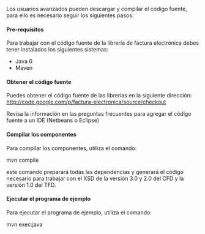Los usuarios avanzados pueden descargar y compilar el código fuente, para ello es necesario seguir los siguientes pasos:

#### Pre-requisitos
Para trabajar con el código fuente de la librería de factura electrónica debes
 tener instalados los siguientes sistemas:

* Java 6
* Maven

#### Obtener el código fuente
Puedes obtener el código fuente de las librerías en la siguiente dirección: 
http://code.google.com/p/factura-electronica/source/checkout

Revisa la información en las preguntas frecuentes para agregar el código fuente
a un IDE (Netbeans o Eclipse)

#### Compilar los componentes
Para compilar los componentes, utiliza el comando:

 mvn compile

este comando preparará todas las dependencias y generará el código necesario 
para trabajar con el XSD de la versión 3.0 y 2.0 del CFD y la versión 1.0 del 
TFD.

#### Ejecutar el programa de ejemplo
Para ejecutar el programa de ejemplo, utiliza el comando:

 mvn exec:java
